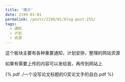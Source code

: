 ```yaml
---
title: '简介'
date: 2199-01-01
permalink: /posts/2199/01/blog-post-255/
tags:
  - 通知
  - 计划
  - 资源
---
```


这个板块主要有各种重要通知，计划安排，整理的网站资源

如果有需要上传的内容可以发给我，再传到网站上

{% pdf ./一个没写论文标题的O奖论文手的自白.pdf %} 

